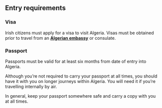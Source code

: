 ## Entry requirements

### **Visa**

Irish citizens must apply for a visa to visit Algeria. Visas must be obtained prior to travel from an [**Algerian embassy**](http://embassyofalgeria.ie/) or consulate.

### Passport

Passports must be valid for at least six months from date of entry into Algeria.

Although you’re not required to carry your passport at all times, you should have it with you on longer journeys within Algeria. You will need it if you’re travelling internally by air.

In general, keep your passport somewhere safe and carry a copy with you at all times.